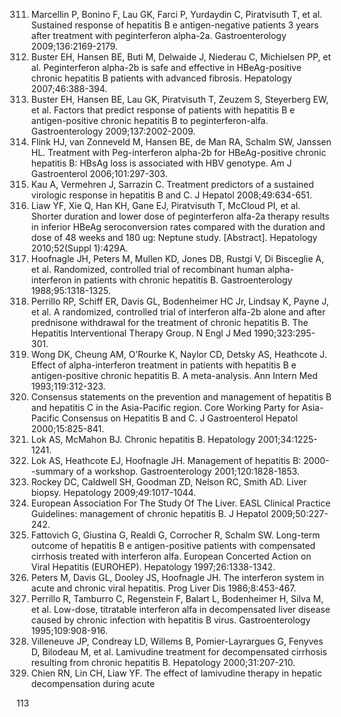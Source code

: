 311. Marcellin P, Bonino F, Lau GK, Farci P, Yurdaydin C, Piratvisuth T, et al. Sustained response of hepatitis B e antigen-negative patients 3 years after treatment with peginterferon alpha-2a. Gastroenterology 2009;136:2169-2179.
312. Buster EH, Hansen BE, Buti M, Delwaide J, Niederau C, Michielsen PP, et al. Peginterferon alpha-2b is safe and effective in HBeAg-positive chronic hepatitis B patients with advanced fibrosis. Hepatology 2007;46:388-394.
313. Buster EH, Hansen BE, Lau GK, Piratvisuth T, Zeuzem S, Steyerberg EW, et al. Factors that predict response of patients with hepatitis B e antigen-positive chronic hepatitis B to peginterferon-alfa. Gastroenterology 2009;137:2002-2009.
314. Flink HJ, van Zonneveld M, Hansen BE, de Man RA, Schalm SW, Janssen HL. Treatment with Peg-interferon alpha-2b for HBeAg-positive chronic hepatitis B: HBsAg loss is associated with HBV genotype. Am J Gastroenterol 2006;101:297-303.
315. Kau A, Vermehren J, Sarrazin C. Treatment predictors of a sustained virologic response in hepatitis B and C. J Hepatol 2008;49:634-651.
316. Liaw YF, Xie Q, Han KH, Gane EJ, Piratvisuth T, McCloud PI, et al. Shorter duration and lower dose of peginterferon alfa-2a therapy results in inferior HBeAg seroconversion rates compared with the duration and dose of 48 weeks and 180 ug: Neptune study. [Abstract]. Hepatology 2010;52(Suppl 1):429A.
317. Hoofnagle JH, Peters M, Mullen KD, Jones DB, Rustgi V, Di Bisceglie A, et al. Randomized, controlled trial of recombinant human alpha-interferon in patients with chronic hepatitis B. Gastroenterology 1988;95:1318-1325.
318. Perrillo RP, Schiff ER, Davis GL, Bodenheimer HC Jr, Lindsay K, Payne J, et al. A randomized, controlled trial of interferon alfa-2b alone and after prednisone withdrawal for the treatment of chronic hepatitis B. The Hepatitis Interventional Therapy Group. N Engl J Med 1990;323:295-301.
319. Wong DK, Cheung AM, O’Rourke K, Naylor CD, Detsky AS, Heathcote J. Effect of alpha-interferon treatment in patients with hepatitis B e antigen-positive chronic hepatitis B. A meta-analysis. Ann Intern Med 1993;119:312-323.
320. Consensus statements on the prevention and management of hepatitis B and hepatitis C in the Asia-Pacific region. Core Working Party for Asia-Pacific Consensus on Hepatitis B and C. J Gastroenterol Hepatol 2000;15:825-841.
321. Lok AS, McMahon BJ. Chronic hepatitis B. Hepatology 2001;34:1225-1241.
322. Lok AS, Heathcote EJ, Hoofnagle JH. Management of hepatitis B: 2000--summary of a workshop. Gastroenterology 2001;120:1828-1853.
323. Rockey DC, Caldwell SH, Goodman ZD, Nelson RC, Smith AD. Liver biopsy. Hepatology 2009;49:1017-1044.
324. European Association For The Study Of The Liver. EASL Clinical Practice Guidelines: management of chronic hepatitis B. J Hepatol 2009;50:227-242.
325. Fattovich G, Giustina G, Realdi G, Corrocher R, Schalm SW. Long-term outcome of hepatitis B e antigen-positive patients with compensated cirrhosis treated with interferon alfa. European Concerted Action on Viral Hepatitis (EUROHEP). Hepatology 1997;26:1338-1342.
326. Peters M, Davis GL, Dooley JS, Hoofnagle JH. The interferon system in acute and chronic viral hepatitis. Prog Liver Dis 1986;8:453-467.
327. Perrillo R, Tamburro C, Regenstein F, Balart L, Bodenheimer H, Silva M, et al. Low-dose, titratable interferon alfa in decompensated liver disease caused by chronic infection with hepatitis B virus. Gastroenterology 1995;109:908-916.
328. Villeneuve JP, Condreay LD, Willems B, Pomier-Layrargues G, Fenyves D, Bilodeau M, et al. Lamivudine treatment for decompensated cirrhosis resulting from chronic hepatitis B. Hepatology 2000;31:207-210.
329. Chien RN, Lin CH, Liaw YF. The effect of lamivudine therapy in hepatic decompensation during acute

<PAGE>113